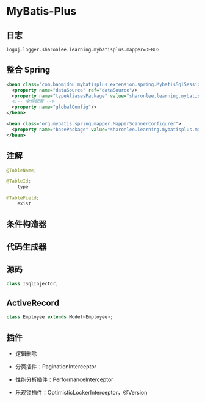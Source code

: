 # MyBatis-Plus

## 日志

```properties
log4j.logger.sharonlee.learning.mybatisplus.mapper=DEBUG
```

## 整合 Spring

```xml
<bean class="com.baomidou.mybatisplus.extension.spring.MybatisSqlSessionFactoryBean">
  <property name="dataSource" ref="dataSource"/>
  <property name="typeAliasesPackage" value="sharonlee.learning.mybatisplus.entity"/>
  <!-- 全局配置 -->
  <property name="globalConfig"/>
</bean>

<bean class="org.mybatis.spring.mapper.MapperScannerConfigurer">
  <property name="basePackage" value="sharonlee.learning.mybatisplus.mapper"/>
</bean>
```

## 注解

```java
@TableName;

@TableId;
	type

@TableField;
	exist
```

## 条件构造器

## 代码生成器

## 源码

```java
class ISqlInjector;
```

## ActiveRecord

```java
class Employee extends Model<Employee>;
```

## 插件

- 逻辑删除

- 分页插件：PaginationInterceptor
- 性能分析插件：PerformanceInterceptor
- 乐观锁插件：OptimisticLockerInterceptor，@Version